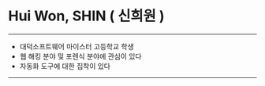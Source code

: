 # Hui Won, SHIN ( 신희원 ) 

* * *
+ 대덕소프트웨어 마이스터 고등학교 학생
+ 웹 해킹 분야 및 포렌식 분야에 관심이 있다
+ 자동화 도구에 대한 집착이 있다
* * *
